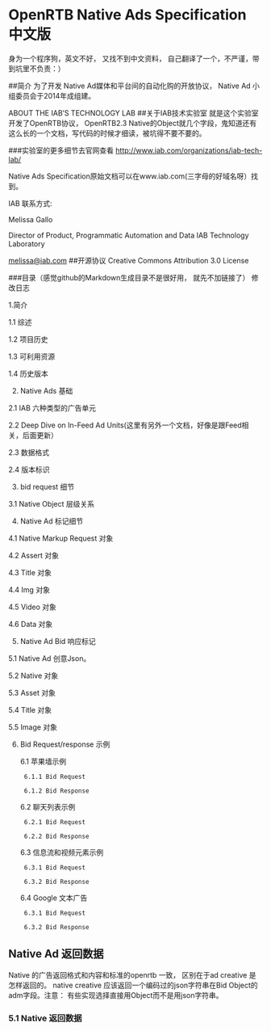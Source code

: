 # OpenRTB Native Ads Specification 中文版

身为一个程序狗，英文不好， 又找不到中文资料， 自己翻译了一个，不严谨，带到坑里不负责：）

##简介
为了开发 Native Ad媒体和平台间的自动化购的开放协议， Native Ad 小组委员会于2014年成组建。

ABOUT THE IAB’S TECHNOLOGY LAB
##关于IAB技术实验室
就是这个实验室开发了OpenRTB协议， OpenRTB2.3 Native的Object就几个字段，鬼知道还有这么长的一个文档，写代码的时候才细读，被坑得不要不要的。

###实验室的更多细节去官网查看
http://www.iab.com/organizations/iab-tech-lab/

Native Ads Specification原始文档可以在www.iab.com(三字母的好域名呀）找到。 

IAB 联系方式:

  Melissa Gallo

  Director of Product, Programmatic Automation and Data IAB Technology Laboratory

  melissa@iab.com
##开源协议
Creative Commons Attribution 3.0 License


###目录（感觉github的Markdown生成目录不是很好用， 就先不加链接了）
修改日志

1.简介

  1.1 综述

  1.2 项目历史

  1.3 可利用资源

  1.4 历史版本

2. Native Ads 基础

  2.1 IAB 六种类型的广告单元

  2.2 Deep Dive on In-Feed Ad Units(这里有另外一个文档，好像是跟Feed相关，后面更新）

  2.3 数据格式

  2.4 版本标识

3. bid request 细节

  3.1 Native Object 层级关系 
  
4. Native Ad 标记细节

  4.1 Native Markup Request 对象
  
  4.2 Assert 对象
  
  4.3 Title 对象
  
  4.4 Img 对象
  
  4.5 Video 对象
  
  4.6 Data 对象
  
5. Native Ad Bid 响应标记

  5.1 Native Ad 创意Json。 
  
  5.2 Native 对象
  
  5.3 Asset 对象
  
  5.4 Title 对象
  
  5.5 Image 对象
  
6. Bid Request/response 示例

    6.1 苹果墙示例
        
        6.1.1 Bid Request
        
        6.1.2 Bid Response
    
    6.2 聊天列表示例
    
        6.2.1 Bid Request
        
        6.2.2 Bid Response
    
    6.3 信息流和视频元素示例
    
        6.3.1 Bid Request
        
        6.3.2 Bid Response

    6.4 Google 文本广告
    
        6.3.1 Bid Request
        
        6.3.2 Bid Response
## Native Ad 返回数据

Native 的广告返回格式和内容和标准的openrtb 一致， 区别在于ad creative 是怎样返回的。 native creative 应该返回一个编码过的json字符串在Bid Object的adm字段。注意： 有些实现选择直接用Object而不是用json字符串。

### 5.1 Native 返回数据
